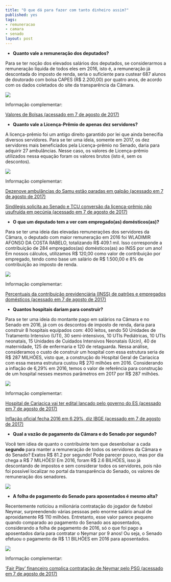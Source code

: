 ```yaml
---
title: "O que dá para fazer com tanto dinheiro assim?"
published: yes
tags:
- remuneracao
- camara
- senado
layout: post
---
```







* **Quanto vale a remuneração dos deputados?**



Para se ter noção dos elevados salários dos deputados, se considerarmos a remuneração líquida de todos eles em  2016, isto é, a remuneração já descontada do imposto de renda, seria o suficiente para custear 687 alunos de doutorado com bolsa CAPES (R$ 2.200,00) por quatro anos, de acordo com os dados coletados do site da transparência da Câmara.

![](/blogfigure/source/09-o-que-da-para-fazer/2017-08-03-o-que-da-para-fazer/capes-1.png)

Informação complementar:

[Valores de Bolsas (acessado em 7 de agosto de 2017)](http://www.capes.gov.br/bolsas/valores-de-bolsas)




* **Quanto vale a Licença-Prêmio de apenas dez servidores?**



A licença-prêmio foi um antigo direito garantido por lei que ainda benecifia diversos servidores. Para se ter uma ideia, somente em 2017, os dez servidores mais beneficiados pela Licença-prêmio no Senado, daria para adquirir 27 ambulâncias. Nesse caso, os valores de Licença-prêmio utilizados nessa equação foram os valores brutos (isto é, sem os descontos).

![](/blogfigure/source/09-o-que-da-para-fazer/2017-08-03-o-que-da-para-fazer/samu-1.png)

Informação complementar:

[Dezenove ambulâncias do Samu estão paradas em galpão (acessado em 7 de agosto de 2017)](http://www.otempo.com.br/cidades/dezenove-ambul%C3%A2ncias-do-samu-est%C3%A3o-paradas-em-galp%C3%A3o-1.1436254)

[Sindilegis solicita ao Senado e TCU conversão da licença-prêmio não usufruída em pecúnia (acessado em 7 de agosto de 2017)](https://sindilegis.org.br/noticias/sindilegis-solicita-ao-senado-e-tcu-conversao-da-licenaa-pramio-nao-usufrua-da-em-pecania/388)




* **O que um deputado tem a ver com empregado(as) domésticos(as)?**



Para se ter uma ideia das elevadas remunerações dos servidores da Câmara, o deputado com maior remuneração em  2016 foi  WLADIMIR AFONSO DA COSTA RABELO, totalizando R$ 409.1 mil. Isso corresponde a contribuição de 284 empregados(as) domésticos(as) ao INSS por um ano! Em nossos cálculos, utilizamos R$ 120,00 como valor de contribuição por empregado, tendo como base um salário de R$ 1.500,00 e 8% de contribuição ao imposto de renda.

![](/blogfigure/source/09-o-que-da-para-fazer/2017-08-03-o-que-da-para-fazer/empregado-1.png)

Informação complementar:

[Percentuais da contribuição previdenciária (INSS) de patrões e empregados domésticos (acessado em 7 de agosto de 2017)](https://www.domesticalegal.com.br/utilidades/tabela-de-inss/)




* **Quantos hospitais dariam para construir?**


Para se ter uma ideia do montante pago em salários na Câmara e no Senado em 2016, já com os descontos de imposto de renda, daria para construir 8 hospitais equipados com: 400 leitos, sendo 50 Unidades de Tratamento Intensivo (UTI), 30 semi-intensivos, 10 UTIs Pediátricas, 10 UTIs neonatais, 15 Unidades de Cuidados Intensivos Neonatais (Ucin), 40 de maternidade, 125 de enfermaria e 120 de retaguarda. Nessa análise, consideramos o custo de construir um hospital com essa estrutura seria de R$ 287 MILHÕES, visto que, a construção do Hospital Geral de Cariacica com essa mesma estrutura custou R$ 270 milhões em 2016. Considerando a inflação de 6,29% em 2016, temos o valor de referência para construção de um hospital nesses mesmos parâmetros em 2017 por R$ 287 milhões.

![](/blogfigure/source/09-o-que-da-para-fazer/2017-08-03-o-que-da-para-fazer/hospital-1.png)

Informação complementar:

[Hospital de Cariacica vai ter edital lançado pelo governo do ES (acessado em 7 de agosto de 2017)](http://g1.globo.com/espirito-santo/noticia/2016/08/hospital-de-cariacica-vai-ter-edital-lancado-pelo-governo-do-es.html)

[Inflação oficial fecha 2016 em 6,29%, diz IBGE (acessado em 7 de agosto de 2017)](http://g1.globo.com/economia/noticia/inflacao-oficial-fecha-2016-em-629-diz-ibge.ghtml)





* **Qual a vazão de pagamento da Câmara e do Senado por segundo?**



Você tem idiea de quanto o contribuinte tem que desenbolsar a cada **segundo** para manter a remuneração de todos os servidores da Câmara e do Senado? Exatos R$ 81.2 por segundo! Pode parecer pouco, mas por dia chega a R$ 7 MILHÕES! Em 2016, foram R$ 2.6 BILHÕES, isso já descontando de impostos e sem considerar todos os servidores, pois não foi possível localizar no portal da transparência do Senado, os valores de remuneração dos senadores.

![](/blogfigure/source/09-o-que-da-para-fazer/2017-08-03-o-que-da-para-fazer/brasilia-1.png)





* **A folha de pagamento do Senado para aposentados é mesmo alta?**


Recentemente noticiou a milionária contratação do jogador de futebol Neymar, surpreendendo várias pessoas pelo enorme salário anual de aproxidamente R$ 110 milhões. Entretanto, esse valor parece pequeno quando comparado ao pagamento do Senado aos aposentados, considerando a folha de pagamento de 2016, só o que foi pago a aposentados daria para contratar o Neymar por 9 anos! Ou seja, o Senado efetuou o pagamento de R$ 1.1 BILHÕES em 2016 para aposentados.

![](/blogfigure/source/09-o-que-da-para-fazer/2017-08-03-o-que-da-para-fazer/neymar-1.png)

Informação complementar:

[‘Fair Play’ financeiro complica contratação de Neymar pelo PSG (acessado em 7 de agosto de 2017)](https://brasil.elpais.com/brasil/2017/07/25/deportes/1501004224_762708.html)
